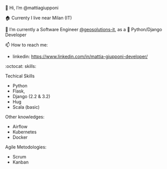 👋 Hi, I’m @mattiagiupponi

:house: Currenty I live near Milan (IT)

🌱 I’m currently a Software Engineer [@geosolutions-it](https://github.com/geosolutions-it), as a 🐍 Python/Django Developer

📫 How to reach me:
- linkedin: https://www.linkedin.com/in/mattia-giupponi-developer/

:octocat: skills:

Techical Skills
- Python
- Flask, 
- Django (2.2 & 3.2)
- Hug
- Scala (basic)

Other knowledges:
- Airflow
- Kubernetes
- Docker

Agile Metodologies:
- Scrum
- Kanban


<!---
mattiagiupponi/mattiagiupponi is a ✨ special ✨ repository because its `README.md` (this file) appears on your GitHub profile.
You can click the Preview link to take a look at your changes.
--->

